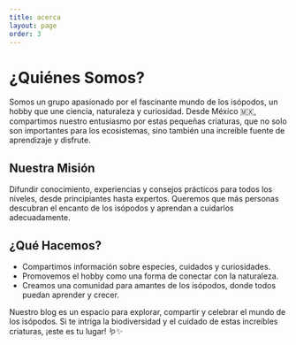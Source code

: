 ```yaml
---
title: acerca
layout: page
order: 3
---
```

# ¿Quiénes Somos?

Somos un grupo apasionado por el fascinante mundo de los isópodos, un hobby que une ciencia, naturaleza y curiosidad. Desde México 🇲🇽, compartimos nuestro entusiasmo por estas pequeñas criaturas, que no solo son importantes para los ecosistemas, sino también una increíble fuente de aprendizaje y disfrute.

## Nuestra Misión
Difundir conocimiento, experiencias y consejos prácticos para todos los niveles, desde principiantes hasta expertos. Queremos que más personas descubran el encanto de los isópodos y aprendan a cuidarlos adecuadamente.

## ¿Qué Hacemos?
- Compartimos información sobre especies, cuidados y curiosidades.
- Promovemos el hobby como una forma de conectar con la naturaleza.
- Creamos una comunidad para amantes de los isópodos, donde todos puedan aprender y crecer.

Nuestro blog es un espacio para explorar, compartir y celebrar el mundo de los isópodos. Si te intriga la biodiversidad y el cuidado de estas increíbles criaturas, ¡este es tu lugar! 🪱✨

